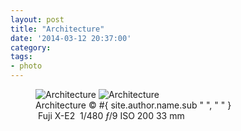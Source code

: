 ```yaml
---
layout: post
title: "Architecture"
date: '2014-03-12 20:37:00'
category: 
tags:
- photo
---
```


<figure>
<picture>
  <!--[if IE 9]><video style="display: none;"><![endif]-->
  <source srcset="#{ site.img_base_url }images/2014-03-06-architecture-900w.jpg, #{ site.img_base_url }images/2014-03-06-architecture-1800w.jpg 2x" media="(min-width: 768px)">
  <source srcset="#{ site.img_base_url }images/2014-03-06-architecture-480w.jpg, #{ site.img_base_url }images/2014-03-06-architecture-960w.jpg 2x"> 
  <!--[if IE 9]></video><![endif]--> 
  <img srcset="#{ site.img_base_url }images/2014-03-06-architecture-480w.jpg, #{ site.img_base_url }images/2014-03-06-architecture-960w.jpg 2x" alt="Architecture">
</picture>
<noscript>
  <img src="#{ site.img_base_url }images/2014-03-06-architecture-480w.jpg" alt="Architecture">
</noscript>
<figcaption>Architecture
  <span class="copyright">&copy;&nbsp;#{ site.author.name.sub " ", "&nbsp;" }</span>
</figcaption>
<div class="metadata">
  <i class="fa fa-camera"></i>&nbsp;Fuji&nbsp;X-E2&nbsp;
  <span class="speed">1/480</span>
  <span class="aperture"><i>&#402;</i>/9</span>
  <span class="iso">ISO&nbsp;200</span>
  <span class="focal-length">33&nbsp;mm</span>
</div>
</figure>
